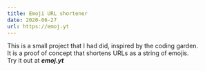 ```yaml
--- 
title: Emoji URL shortener 
date: 2020-06-27
url: https://emoj.yt
---
```

This is a small project that I had did, inspired by the coding garden.  
It is a proof of concept that shortens URLs as a string of emojis.  
Try it out at ***emoj.yt***